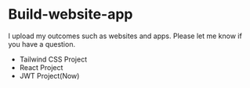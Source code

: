 # Build-website-app
I upload my outcomes such as websites and apps. Please let me know if you have a question.

<ul>
<li>Tailwind CSS Project</li>
<li>React Project</li>
<li>JWT Project(Now)</li>
</ul>
